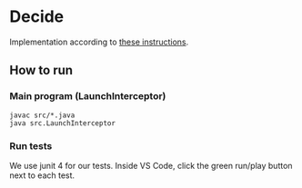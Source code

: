 # Decide
Implementation according to [these instructions](decide.pdf).

## How to run
### Main program (LaunchInterceptor)
```
javac src/*.java
java src.LaunchInterceptor
```

### Run tests
We use junit 4 for our tests. Inside VS Code, click the green run/play button next to each test.